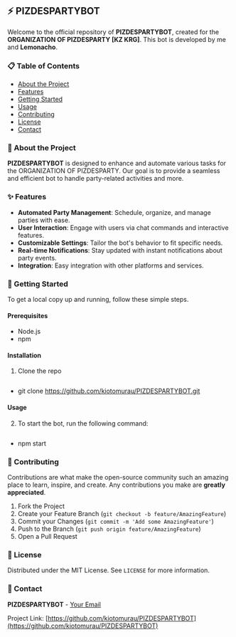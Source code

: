 ## ⚡️ PIZDESPARTYBOT

Welcome to the official repository of **PIZDESPARTYBOT**, created for the **ORGANIZATION OF PIZDESPARTY [KZ KRG]**. This bot is developed by me and **Lemonacho**.

### 📋 Table of Contents
- [About the Project](#about-the-project)
- [Features](#features)
- [Getting Started](#getting-started)
- [Usage](#usage)
- [Contributing](#contributing)
- [License](#license)
- [Contact](#contact)

### 📝 About the Project
**PIZDESPARTYBOT** is designed to enhance and automate various tasks for the ORGANIZATION OF PIZDESPARTY. Our goal is to provide a seamless and efficient bot to handle party-related activities and more.

### ✨ Features
- **Automated Party Management**: Schedule, organize, and manage parties with ease.
- **User Interaction**: Engage with users via chat commands and interactive features.
- **Customizable Settings**: Tailor the bot's behavior to fit specific needs.
- **Real-time Notifications**: Stay updated with instant notifications about party events.
- **Integration**: Easy integration with other platforms and services.

### 🚀 Getting Started
To get a local copy up and running, follow these simple steps.

#### Prerequisites
- Node.js
- npm

#### Installation
1. Clone the repo
   ```sh
-   git clone https://github.com/kiotomurau/PIZDESPARTYBOT.git

#### Usage
2. To start the bot, run the following command:
   ```sh
-   npm start

### 🤝 Contributing
Contributions are what make the open-source community such an amazing place to learn, inspire, and create. Any contributions you make are **greatly appreciated**.

1. Fork the Project
2. Create your Feature Branch (`git checkout -b feature/AmazingFeature`)
3. Commit your Changes (`git commit -m 'Add some AmazingFeature'`)
4. Push to the Branch (`git push origin feature/AmazingFeature`)
5. Open a Pull Request

### 📝 License
Distributed under the MIT License. See `LICENSE` for more information.

### 📧 Contact
**PIZDESPARTYBOT** - [Your Email](mailto:unknownusernxme@outlook.com)

Project Link: [https://github.com/kiotomurau/PIZDESPARTYBOT](https://github.com/kiotomurau/PIZDESPARTYBOT)
